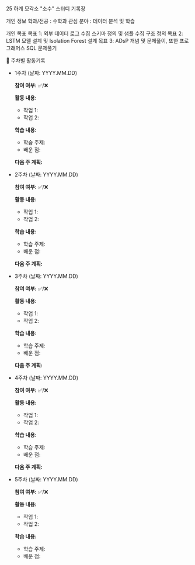 25 하계 모각소 "소수" 스터디 기록장

개인 정보
학과/전공 : 수학과
관심 분야 : 데이터 분석 및 학습

개인 목표
목표 1: 외부 데이터 로그 수집 스키마 정의 및 샘플 수집 구조 정의
목표 2: LSTM 모델 설계 및 Isolation Forest 설계
목표 3: ADsP 개념 및 문제풀이, 또한 프로그래머스 SQL 문제풀기

<aside>
📅 주차별 활동기록

</aside>

- 1주차 (날짜: YYYY.MM.DD)
    
    **참여 여부:** ✅/❌
    
    **활동 내용:**
    
    - 작업 1:
    - 작업 2:
    
    **학습 내용:**
    
    - 학습 주제:
    - 배운 점:
    
    **다음 주 계획:**
    
- 2주차 (날짜: YYYY.MM.DD)
    
    **참여 여부:** ✅/❌
    
    **활동 내용:**
    
    - 작업 1:
    - 작업 2:
    
    **학습 내용:**
    
    - 학습 주제:
    - 배운 점:
    
    **다음 주 계획:**
    
- 3주차 (날짜: YYYY.MM.DD)
    
    **참여 여부:** ✅/❌
    
    **활동 내용:**
    
    - 작업 1:
    - 작업 2:
    
    **학습 내용:**
    
    - 학습 주제:
    - 배운 점:
    
    **다음 주 계획:**
    
- 4주차 (날짜: YYYY.MM.DD)
    
    **참여 여부:** ✅/❌
    
    **활동 내용:**
    
    - 작업 1:
    - 작업 2:
    
    **학습 내용:**
    
    - 학습 주제:
    - 배운 점:
    
    **다음 주 계획:**
    
- 5주차 (날짜: YYYY.MM.DD)
    
    **참여 여부:** ✅/❌
    
    **활동 내용:**
    
    - 작업 1:
    - 작업 2:
    
    **학습 내용:**
    
    - 학습 주제:
    - 배운 점:
